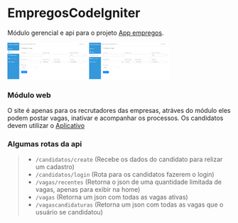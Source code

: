 # EmpregosCodeIgniter
 
Módulo gerencial e api para o projeto <a href="https://github.com/cesar99144/AppEmpregos-ReactNative" target="_blank">App empregos</a>.

<p float="left">
    <img src="empregos/public/ImagensProjeto/Vagas.PNG" alt="drawing" width="180">
    <img src="empregos/public/ImagensProjeto/CadastrarVagas.PNG" alt="drawing" width="180" >
</p>

<h3>Módulo web</h3>
O site é apenas para os recrutadores das empresas, atráves do módulo eles podem postar vagas, inativar e acompanhar os processos. Os candidatos devem utilizar o <a href="https://github.com/cesar99144/AppEmpregos-ReactNative" target="_blank">Aplicativo</a>

<h3>Algumas rotas da api</h3>
<blockquote>
    <ul>
      <li><code>/candidatos/create</code> (Recebe os dados do candidato para relizar um cadastro)</li> 
      <li><code>/candidatos/login</code> (Rota para os candidatos fazerem o login)</li> 
      <li><code>/vagas/recentes</code> (Retorna o json de uma quantidade limitada de vagas, apenas para exibir na home)</li> 
      <li><code>/vagas</code> (Retorna um json com todas as vagas ativas)</li> 
      <li><code>/vagascandidaturas</code> (Retorna um json com todas as vagas que o usuário se candidatou)</li> 
    </ul>
</blockquote>